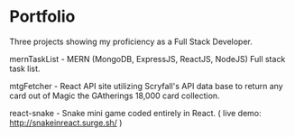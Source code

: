 # Portfolio
Three projects showing my proficiency as a Full Stack Developer. 

mernTaskList - MERN (MongoDB, ExpressJS, ReactJS, NodeJS) Full stack task list. 

mtgFetcher - React API site utilizing Scryfall's API data base to return any card out of Magic the GAtherings 18,000 card collection.

react-snake - Snake mini game coded entirely in React. ( live demo: http://snakeinreact.surge.sh/ )

